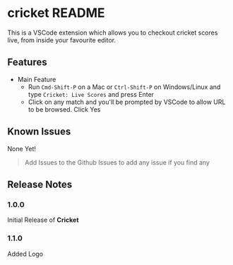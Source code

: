 # cricket README

This is a VSCode extension which allows you to checkout cricket scores live, from inside your favourite editor.

## Features

- Main Feature
  - Run `Cmd-Shift-P` on a Mac or `Ctrl-Shift-P` on Windows/Linux and type `Cricket: Live Scores` and press Enter
  - Click on any match and you'll be prompted by VSCode to allow URL to be browsed. Click Yes

## Known Issues

None Yet!

> Add Issues to the Github Issues to add any issue if you find any

## Release Notes

### 1.0.0

Initial Release of **Cricket**

### 1.1.0

Added Logo
